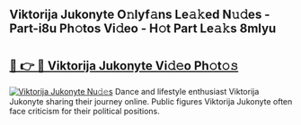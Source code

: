 ## Viktorija Jukonyte O𝚗lyf𝚊ns Le𝚊𝚔ed N𝚞𝚍es - Part-i8u Ph𝚘tos Vi𝚍eo - H𝚘t Part Le𝚊𝚔s 8mIyu

# <h2><a href="http://hf1oqt.feru.top/?c=Viktorija+Jukonyte">🔗 👉 🔴 Viktorija Jukonyte Vi𝚍𝚎o Ph𝚘t𝚘𝚜</a></h2>

[![Viktorija Jukonyte Nu𝚍𝚎s](https://i.imgur.com/0TWrTi3.gif)](http://hf1oqt.feru.top/?c=Viktorija+Jukonyte)
Dance and lifestyle enthusiast Viktorija Jukonyte sharing their journey online. Public figures Viktorija Jukonyte often face criticism for their political positions. 
